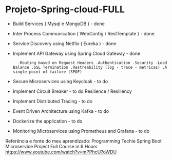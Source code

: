 # Projeto-Spring-cloud-FULL



- Build Services  ( Mysql e MongoDB )			            	  - done
- Inter Process Communication	( WebConfig / RestTemplate )          	  - done
- Service Discovery using Netflix  ( Eureka )    			  - done
- Implement API Gateway using Spring Cloud Gateway		          - done

        .Routing based on Request Headers .Authentication .Security .Load Balance .SSL Termination .Rastreability (log - trace - metricas) .A single point of failure (SPOF)
  
- Secure Microservices using Keycloak					   - to do
- Implement Circuit Breaker						   - to do
        Resilience / Resiliency
- Implement Distributed Tracing						   - to do
- Event Driven Architecture using Kafka					   - to do
- Dockerize the application						   - to do
- Monitoring Microservices using Prometheus and Grafana                    - to do

Referência e fonte do meu aprendizado: Programming Techie
       Spring Boot Microservice Project Full Course in 6 Hours
             https://www.youtube.com/watch?v=mPPhcU7oWDU
